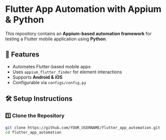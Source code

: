 # Flutter App Automation with Appium & Python

This repository contains an **Appium-based automation framework** for testing a Flutter mobile application using **Python**.

## 📌 Features
- Automates Flutter-based mobile apps
- Uses `appium_flutter_finder` for element interactions
- Supports **Android & iOS**
- Configurable via `configs/config.py`

## 🛠️ Setup Instructions

### 1️⃣ Clone the Repository
```bash
git clone https://github.com/YOUR_USERNAME/flutter_app_automation.git
cd flutter_app_automation
